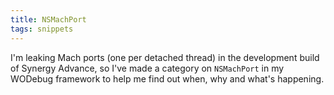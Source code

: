 ```yaml
---
title: NSMachPort
tags: snippets
---
```


I'm leaking Mach ports (one per detached thread) in the development build of Synergy Advance, so I've made a category on `NSMachPort` in my WODebug framework to help me find out when, why and what's happening.
